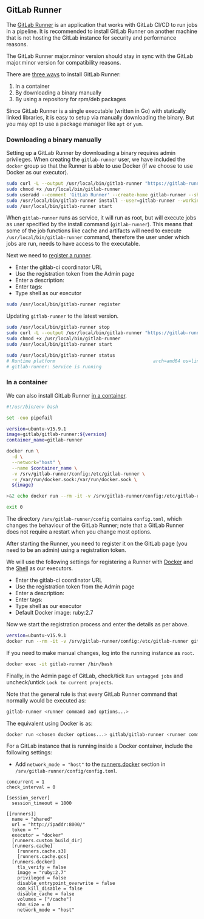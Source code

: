 ## GitLab Runner

The [GitLab Runner](https://docs.gitlab.com/runner/) is an application that
works with GitLab CI/CD to run jobs in a pipeline. It is recommended to install
GitLab Runner on another machine that is not hosting the GitLab instance for
security and performance reasons.

The GitLab Runner major.minor version should stay in sync with the GitLab
major.minor version for compatibility reasons.

There are [three ways](https://docs.gitlab.com/runner/install/) to install
GitLab Runner:

1. In a container
2. By downloading a binary manually
3. By using a repository for rpm/deb packages

Since GitLab Runner is a single executable (written in Go) with statically
linked libraries, it is easy to setup via manually downloading the binary. But
you may opt to use a package manager like `apt` or `yum`.

### Downloading a binary manually

Setting up a GitLab Runner by downloading a binary requires admin privileges.
When creating the `gitlab-runner` user, we have included the `docker` group so
that the Runner is able to use Docker (if we choose to use Docker as our
executor).

```bash
sudo curl -L --output /usr/local/bin/gitlab-runner "https://gitlab-runner-downloads.s3.amazonaws.com/latest/binaries/gitlab-runner-linux-amd64"
sudo chmod +x /usr/local/bin/gitlab-runner
sudo useradd --comment 'GitLab Runner' --create-home gitlab-runner --shell /bin/bash --groups docker
sudo /usr/local/bin/gitlab-runner install --user=gitlab-runner --working-directory=/home/gitlab-runner
sudo /usr/local/bin/gitlab-runner start
```

When `gitlab-runner` runs as service, it will run as root, but will execute
jobs as user specified by the install command (`gitlab-runner`). This means
that some of the job functions like cache and artifacts will need to execute
`/usr/local/bin/gitlab-runner` command, therefore the user under which jobs are
run, needs to have access to the executable.

Next we need to [register a
runner](https://docs.gitlab.com/runner/register/index.html#linux).

* Enter the gitlab-ci coordinator URL
* Use the registration token from the Admin page
* Enter a description:
* Enter tags:
* Type shell as our executor

```bash
sudo /usr/local/bin/gitlab-runner register
```

Updating `gitlab-runner` to the latest version.

```bash
sudo /usr/local/bin/gitlab-runner stop
sudo curl -L --output /usr/local/bin/gitlab-runner "https://gitlab-runner-downloads.s3.amazonaws.com/latest/binaries/gitlab-runner-linux-amd64"
sudo chmod +x /usr/local/bin/gitlab-runner
sudo /usr/local/bin/gitlab-runner start

sudo /usr/local/bin/gitlab-runner status
# Runtime platform                                    arch=amd64 os=linux pid=378904 revision=d540b510 version=15.9.1
# gitlab-runner: Service is running
```

### In a container

We can also install GitLab Runner [in a
container](https://docs.gitlab.com/runner/install/docker.html).

```bash
#!/usr/bin/env bash

set -euo pipefail

version=ubuntu-v15.9.1
image=gitlab/gitlab-runner:${version}
container_name=gitlab-runner

docker run \
  -d \
  --network="host" \
  --name $container_name \
  -v /srv/gitlab-runner/config:/etc/gitlab-runner \
  -v /var/run/docker.sock:/var/run/docker.sock \
  ${image}

>&2 echo docker run --rm -it -v /srv/gitlab-runner/config:/etc/gitlab-runner ${image} register

exit 0
```

The directory `/srv/gitlab-runner/config` contains `config.toml`, which changes
the behaviour of the GitLab Runner; note that a GitLab Runner does not require
a restart when you change most options.

After starting the Runner, you need to register it on the GitLab page (you need
to be an admin) using a registration token.

We will use the following settings for registering a Runner with
[Docker](https://docs.gitlab.com/runner/executors/docker.html) and the
[Shell](https://docs.gitlab.com/runner/executors/shell.html) as our executors.

* Enter the gitlab-ci coordinator URL
* Use the registration token from the Admin page
* Enter a description:
* Enter tags:
* Type shell as our executor
* Default Docker image: ruby:2.7

Now we start the registration process and enter the details as per above.

```bash
version=ubuntu-v15.9.1
docker run --rm -it -v /srv/gitlab-runner/config:/etc/gitlab-runner gitlab/gitlab-runner:${version} register
```

If you need to make manual changes, log into the running instance as `root`.

```bash
docker exec -it gitlab-runner /bin/bash
```

Finally, in the Admin page of GitLab, check/tick `Run untagged jobs` and
uncheck/untick `Lock to current projects`.

Note that the general rule is that every GitLab Runner command that normally
would be executed as:

```bash
gitlab-runner <runner command and options...>
```

The equivalent using Docker is as:

```bash
docker run <chosen docker options...> gitlab/gitlab-runner <runner command and options...>
```

For a GitLab instance that is running inside a Docker container, include the
following settings:

* Add `network_mode = "host"` to the
  [runners.docker](https://docs.gitlab.com/runner/configuration/advanced-configuration.html#the-runnersdocker-section)
  section in `/srv/gitlab-runner/config/config.toml`.

```
concurrent = 1
check_interval = 0

[session_server]
  session_timeout = 1800

[[runners]]
  name = "shared"
  url = "http://ipaddr:8000/"
  token = ""
  executor = "docker"
  [runners.custom_build_dir]
  [runners.cache]
    [runners.cache.s3]
    [runners.cache.gcs]
  [runners.docker]
    tls_verify = false
    image = "ruby:2.7"
    privileged = false
    disable_entrypoint_overwrite = false
    oom_kill_disable = false
    disable_cache = false
    volumes = ["/cache"]
    shm_size = 0
    network_mode = "host"
```
